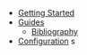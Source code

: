 <!-- docs/_sidebar.md -->

* [Getting Started](README.md)
* [Guides](guides.md)
  * [Bibliography](guides/bibliography.md)
* [Configuration](configuration.md)
s

